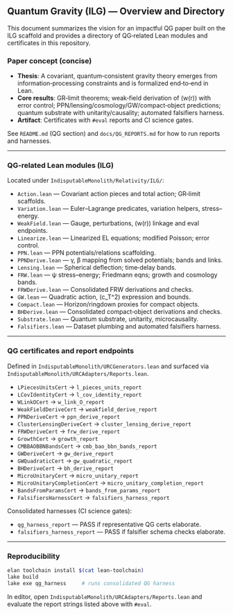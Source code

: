 ## Quantum Gravity (ILG) — Overview and Directory

This document summarizes the vision for an impactful QG paper built on the ILG scaffold and provides a directory of QG‑related Lean modules and certificates in this repository.

### Paper concept (concise)
- **Thesis**: A covariant, quantum‑consistent gravity theory emerges from information‑processing constraints and is formalized end‑to‑end in Lean.
- **Core results**: GR‑limit theorems; weak‑field derivation of \(w(r)\) with error control; PPN/lensing/cosmology/GW/compact‑object predictions; quantum substrate with unitarity/causality; automated falsifiers harness.
- **Artifact**: Certificates with `#eval` reports and CI science gates.

See `README.md` (QG section) and `docs/QG_REPORTS.md` for how to run reports and harnesses.

---

### QG‑related Lean modules (ILG)

Located under `IndisputableMonolith/Relativity/ILG/`:

- `Action.lean` — Covariant action pieces and total action; GR‑limit scaffolds.
- `Variation.lean` — Euler–Lagrange predicates, variation helpers, stress–energy.
- `WeakField.lean` — Gauge, perturbations, \(w(r)\) linkage and eval endpoints.
- `Linearize.lean` — Linearized EL equations; modified Poisson; error control.
- `PPN.lean` — PPN potentials/relations scaffolding.
- `PPNDerive.lean` — γ, β mapping from solved potentials; bands and links.
- `Lensing.lean` — Spherical deflection; time‑delay bands.
- `FRW.lean` — ψ stress–energy; Friedmann eqns; growth and cosmology bands.
- `FRWDerive.lean` — Consolidated FRW derivations and checks.
- `GW.lean` — Quadratic action, \(c_T^2\) expression and bounds.
- `Compact.lean` — Horizon/ringdown proxies for compact objects.
- `BHDerive.lean` — Consolidated compact‑object derivations and checks.
- `Substrate.lean` — Quantum substrate, unitarity, microcausality.
- `Falsifiers.lean` — Dataset plumbing and automated falsifiers harness.

---

### QG certificates and report endpoints

Defined in `IndisputableMonolith/URCGenerators.lean` and surfaced via `IndisputableMonolith/URCAdapters/Reports.lean`.

- `LPiecesUnitsCert` → `l_pieces_units_report`
- `LCovIdentityCert` → `l_cov_identity_report`
- `WLinkOCert` → `w_link_O_report`
- `WeakFieldDeriveCert` → `weakfield_derive_report`
- `PPNDeriveCert` → `ppn_derive_report`
- `ClusterLensingDeriveCert` → `cluster_lensing_derive_report`
- `FRWDeriveCert` → `frw_derive_report`
- `GrowthCert` → `growth_report`
- `CMBBAOBBNBandsCert` → `cmb_bao_bbn_bands_report`
- `GWDeriveCert` → `gw_derive_report`
- `GWQuadraticCert` → `gw_quadratic_report`
- `BHDeriveCert` → `bh_derive_report`
- `MicroUnitaryCert` → `micro_unitary_report`
- `MicroUnitaryCompletionCert` → `micro_unitary_completion_report`
- `BandsFromParamsCert` → `bands_from_params_report`
- `FalsifiersHarnessCert` → `falsifiers_harness_report`

Consolidated harnesses (CI science gates):

- `qg_harness_report` — PASS if representative QG certs elaborate.
- `falsifiers_harness_report` — PASS if falsifier schema checks elaborate.

---

### Reproducibility

```bash
elan toolchain install $(cat lean-toolchain)
lake build
lake exe qg_harness     # runs consolidated QG harness
```

In editor, open `IndisputableMonolith/URCAdapters/Reports.lean` and evaluate the report strings listed above with `#eval`.

